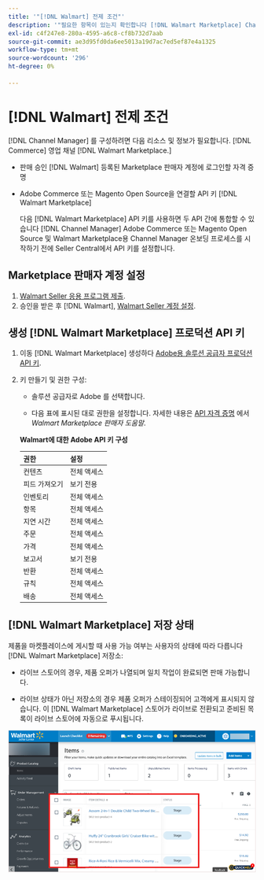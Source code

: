 ```yaml
---
title: '"[!DNL Walmart] 전제 조건"'
description: '"필요한 항목이 있는지 확인합니다 [!DNL Walmart Marketplace] Channel Manager 와 통합할 정보 및 리소스 "'
exl-id: c4f247e8-280a-4595-a6c8-cf8b732d7aab
source-git-commit: ae3d95fd0da6ee5013a19d7ac7ed5ef87e4a1325
workflow-type: tm+mt
source-wordcount: '296'
ht-degree: 0%

---
```


# [!DNL Walmart] 전제 조건

[!DNL Channel Manager] 를 구성하려면 다음 리소스 및 정보가 필요합니다. [!DNL Commerce] 영업 채널 [!DNL Walmart Marketplace.]

* 판매 승인 [!DNL Walmart] 등록된 Marketplace 판매자 계정에 로그인할 자격 증명

* Adobe Commerce 또는 Magento Open Source을 연결할 API 키 [!DNL Walmart Marketplace]

   다음 [!DNL Walmart Marketplace] API 키를 사용하면 두 API 간에 통합할 수 있습니다 [!DNL Channel Manager] Adobe Commerce 또는 Magento Open Source 및 Walmart Marketplace용 Channel Manager 온보딩 프로세스를 시작하기 전에 Seller Central에서 API 키를 설정합니다.

## Marketplace 판매자 계정 설정

1. [Walmart Seller 응용 프로그램 제출](https://marketplace-apply.walmart.com/apply?id=0014M00001zivMpQAI).
1. 승인을 받은 후 [!DNL Walmart], [Walmart Seller 계정 설정](https://sellerhelp.walmart.com/seller/s/guide?article=000008219).

## 생성 [!DNL Walmart Marketplace] 프로덕션 API 키

1. 이동 [!DNL Walmart Marketplace] 생성하다 [Adobe용 솔루션 공급자 프로덕션 API 키](https://developer.walmart.com/#preloginModal?redirectUri=https%3A%2F%2Fdeveloper.walmart.com%2Faccount%2FgenerateKey).

1. 키 만들기 및 권한 구성:

   * 솔루션 공급자로 Adobe 를 선택합니다.

   * 다음 표에 표시된 대로 권한을 설정합니다. 자세한 내용은 [API 자격 증명](https://sellerhelp.walmart.com/seller/s/guide?article=000006422) 에서 _Walmart Marketplace 판매자 도움말_.

   **Walmart에 대한 Adobe API 키 구성**

   | **권한** | **설정** |
   |----------------|-------------|
   | 컨텐츠 | 전체 액세스 |
   | 피드 가져오기 | 보기 전용 |
   | 인벤토리 | 전체 액세스 |
   | 항목 | 전체 액세스 |
   | 지연 시간 | 전체 액세스 |
   | 주문 | 전체 액세스 |
   | 가격 | 전체 액세스 |
   | 보고서 | 보기 전용 |
   | 반환 | 전체 액세스 |
   | 규칙 | 전체 액세스 |
   | 배송 | 전체 액세스 |

## [!DNL Walmart Marketplace] 저장 상태

제품을 마켓플레이스에 게시할 때 사용 가능 여부는 사용자의 상태에 따라 다릅니다 [!DNL Walmart Marketplace] 저장소:

* 라이브 스토어의 경우, 제품 오퍼가 나열되며 일치 작업이 완료되면 판매 가능합니다.

* 라이브 상태가 아닌 저장소의 경우 제품 오퍼가 스테이징되어 고객에게 표시되지 않습니다. 이 [!DNL Walmart Marketplace] 스토어가 라이브로 전환되고 준비된 목록이 라이브 스토어에 자동으로 푸시됩니다.

![[!DNL Walmart Seller Central] 준비된 제품](assets/walmart-seller-central-staged.png)
